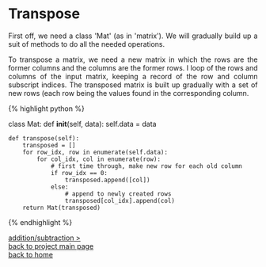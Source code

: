 # Transpose
<div style="text-align: justify">
First off, we need a class 'Mat' (as in 'matrix'). We will gradually build up a
suit of methods to do all the needed operations. 

To transpose a matrix, we need a new matrix in which the rows are the former
columns and the columns are the former rows. I loop of the rows and columns of
the input matrix, keeping a record of the row and column subscript indices. The
transposed matrix is built up gradually with a set of new rows (each row being
the values found in the corresponding column.
</div>

{% highlight python %}

class Mat:
    def __init__(self, data):
        self.data = data

    def transpose(self):
        transposed = []
        for row_idx, row in enumerate(self.data):
            for col_idx, col in enumerate(row):
                # first time through, make new row for each old column
                if row_idx == 0:
                    transposed.append([col])
                else:
                    # append to newly created rows
                    transposed[col_idx].append(col)
        return Mat(transposed)

{% endhighlight %}

[addition/subtraction >](./addition_subtraction.md)\
[back to project main page](./numpy_from_scratch.md)\
[back to home](../README.md)
